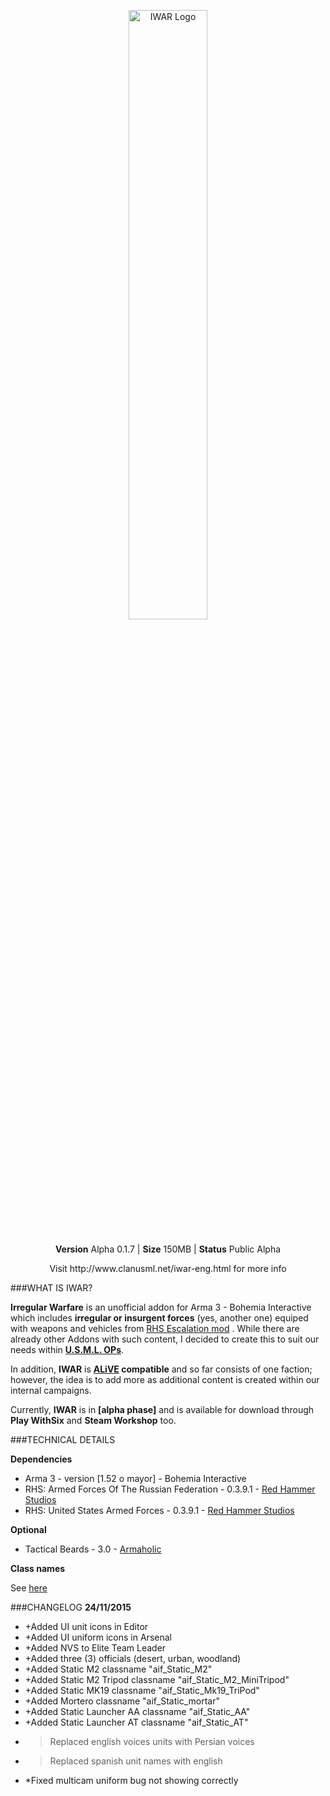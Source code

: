 <p align="center"><img src="http://www.clanusml.net/media/iwar1024x512.jpg" width="50%" alt="IWAR Logo" style="margin-bottom:10px;" </p>

<p align="center"><strong>Version</strong> Alpha 0.1.7 | <strong>Size</strong> 150MB | <strong>Status</strong> Public Alpha 

<p align="center">
Visit http://www.clanusml.net/iwar-eng.html for more info
</p>

###WHAT IS IWAR?

**Irregular Warfare** is an unofficial addon for Arma 3 - Bohemia Interactive which includes **irregular or insurgent forces** (yes, another one) equiped with weapons and vehicles from [RHS Escalation mod](http://www.rhsmods.org) . While there are already other Addons with such content, I decided to create this to suit our needs within **[U.S.M.L. OPs](http://clanusml.net/usmlops.html)**. 

In addition, **IWAR** is **[ALiVE](http://www.alivemod.com) compatible** and so far consists of one faction; however, the idea is to add more as additional content is created within our internal campaigns.


Currently, **IWAR** is in **[alpha phase]** and is available for download through **Play WithSix** and **Steam Workshop** too.


###TECHNICAL DETAILS

**Dependencies**

- Arma 3 - version [1.52 o mayor] - Bohemia Interactive
- RHS: Armed Forces Of The Russian Federation - 0.3.9.1 - [Red Hammer Studios](http://www.rhsmods.org)
- RHS: United States Armed Forces - 0.3.9.1 - [Red Hammer Studios](http://www.rhsmods.org)



**Optional**

- Tactical Beards - 3.0 - [Armaholic](http://www.armaholic.com)

**Class names**

See [here](https://github.com/iwarmod/IWAR/blob/master/classnames.txt)


###CHANGELOG
**24/11/2015**
- +Added UI unit icons in Editor
- +Added UI uniform icons in Arsenal
- +Added NVS to Elite Team Leader
- +Added three (3) officials (desert, urban, woodland)
- +Added Static M2 classname "aif_Static_M2"
- +Added Static M2 Tripod classname "aif_Static_M2_MiniTripod"
- +Added Static MK19 classname "aif_Static_Mk19_TriPod"
- +Added Mortero classname "aif_Static_mortar"
- +Added Static Launcher AA classname "aif_Static_AA"
- +Added Static Launcher AT classname "aif_Static_AT"
- >Replaced english voices units with Persian voices
- >Replaced spanish unit names with english
- *Fixed multicam uniform bug not showing correctly
